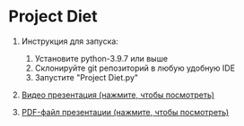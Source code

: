 # Project Diet

1. Инструкция для запуска:
    1. Установите python-3.9.7 или выше
    2. Склонируйте git репозиторий в любую удобную IDE
    3. Запустите "Project Diet.py"

2. [Видео презентация (нажмите, чтобы посмотреть)](https://drive.google.com/file/d/1Kwn38nIm69MPpaemutlNBHuSfPUn8YvR/view)

3. [PDF-файл презентации (нажмите, чтобы посмотреть)](project_diet_presentation.pdf)
